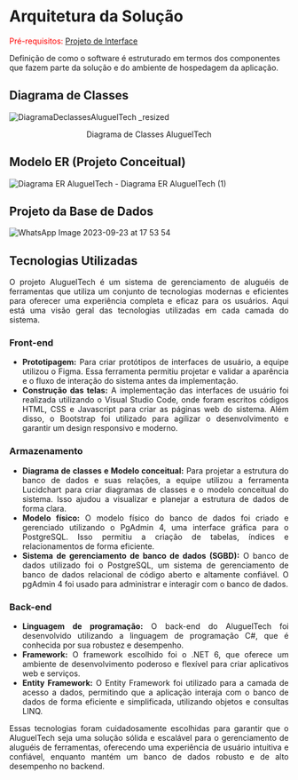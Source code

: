 # Arquitetura da Solução

<span style="color:red">Pré-requisitos: <a href="3-Projeto de Interface.md"> Projeto de Interface</a></span>

Definição de como o software é estruturado em termos dos componentes que fazem parte da solução e do ambiente de hospedagem da aplicação.

## Diagrama de Classes



![DiagramaDeclassesAluguelTech _resized](https://github.com/ICEI-PUC-Minas-PMV-ADS/pmv-ads-2023-2-e2-proj-int-t2-alugueltch-ferramentas/assets/126488218/43d2e738-73ab-4a9b-a6a8-7eb6c9c9f2db)



<div align = "center">
Diagrama de Classes AluguelTech
</div>

## Modelo ER (Projeto Conceitual)

![Diagrama ER AluguelTech - Diagrama ER AluguelTech (1)](https://github.com/ICEI-PUC-Minas-PMV-ADS/pmv-ads-2023-2-e2-proj-int-t2-alugueltch-ferramentas/assets/65717646/f6eab44e-5bcc-4842-8e0c-be4ce6c8e9d4)

## Projeto da Base de Dados

![WhatsApp Image 2023-09-23 at 17 53 54](https://github.com/ICEI-PUC-Minas-PMV-ADS/pmv-ads-2023-2-e2-proj-int-t2-alugueltch-ferramentas/assets/65717646/f2fd9fd2-4428-40b0-88b3-2f51ccacbe5c)

## Tecnologias Utilizadas

<div align ="justify"> O projeto AluguelTech é um sistema de gerenciamento de aluguéis de ferramentas que utiliza um conjunto de tecnologias modernas e eficientes para oferecer uma experiência completa e eficaz para os usuários. Aqui está uma visão geral das tecnologias utilizadas em cada camada do sistema.

### Front-end

- **Prototipagem:** Para criar protótipos de interfaces de usuário, a equipe utilizou o Figma. Essa ferramenta permitiu projetar e validar a aparência e o fluxo de interação do sistema antes da implementação.
- **Construção das telas:** A implementação das interfaces de usuário foi realizada utilizando o Visual Studio Code, onde foram escritos códigos HTML, CSS e Javascript para criar as páginas web do sistema. Além disso, o Bootstrap foi utilizado para agilizar o desenvolvimento e garantir um design responsivo e moderno.
  
### Armazenamento

- **Diagrama de classes e Modelo conceitual:** Para projetar a estrutura do banco de dados e suas relações, a equipe utilizou a ferramenta Lucidchart para criar diagramas de classes e o modelo conceitual do sistema. Isso ajudou a visualizar e planejar a estrutura de dados de forma clara.
- **Modelo físico:** O modelo físico do banco de dados foi criado e gerenciado utilizando o PgAdmin 4, uma interface gráfica para o PostgreSQL. Isso permitiu a criação de tabelas, índices e relacionamentos de forma eficiente.
- **Sistema de gerenciamento de banco de dados (SGBD):** O banco de dados utilizado foi o PostgreSQL, um sistema de gerenciamento de banco de dados relacional de código aberto e altamente confiável. O pgAdmin 4 foi usado para administrar e interagir com o banco de dados.
  
### Back-end

- **Linguagem de programação:** O back-end do AluguelTech foi desenvolvido utilizando a linguagem de programação C#, que é conhecida por sua robustez e desempenho.
- **Framework:** O framework escolhido foi o .NET 6, que oferece um ambiente de desenvolvimento poderoso e flexível para criar aplicativos web e serviços.
- **Entity Framework:** O Entity Framework foi utilizado para a camada de acesso a dados, permitindo que a aplicação interaja com o banco de dados de forma eficiente e simplificada, utilizando objetos e consultas LINQ.
  
Essas tecnologias foram cuidadosamente escolhidas para garantir que o AluguelTech seja uma solução sólida e escalável para o gerenciamento de aluguéis de ferramentas, oferecendo uma experiência de usuário intuitiva e confiável, enquanto mantém um banco de dados robusto e de alto desempenho no backend. </div>
